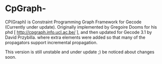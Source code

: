 CpGraph-
========

CP(Graph) is Constraint Programming Graph Framework for Gecode (Currently under update).
Originally implemented by Gregoire Dooms for his phd [ http://cpgraph.info.ucl.ac.be/ ],  and then  updated for Gecode 3.1 by David Przybilla.
where extra elements were added so that many of the propagators support incremental propagation.

This version is still unstable and under update ;) be noticed about changes soon.
